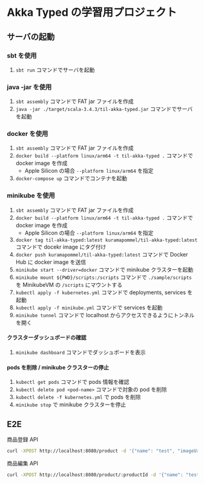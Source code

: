 # Akka Typed の学習用プロジェクト

## サーバの起動

### sbt を使用

1. `sbt run` コマンドでサーバを起動

### java -jar を使用

1. `sbt assembly` コマンドで FAT jar ファイルを作成
2. `java -jar ./target/scala-3.4.3/til-akka-typed.jar` コマンドでサーバを起動

### docker を使用

1. `sbt assembly` コマンドで FAT jar ファイルを作成
2. `docker build --platform linux/arm64 -t til-akka-typed .` コマンドで docker image を作成
   - Apple Silicon の場合 `--platform linux/arm64` を指定
3. `docker-compose up` コマンドでコンテナを起動

### minikube を使用

1. `sbt assembly` コマンドで FAT jar ファイルを作成
2. `docker build --platform linux/arm64 -t til-akka-typed .` コマンドで docker image を作成
   - Apple Silicon の場合 `--platform linux/arm64` を指定
3. `docker tag til-akka-typed:latest kuramapommel/til-akka-typed:latest` コマンドで docekr image にタグ付け
4. `docker push kuramapommel/til-akka-typed:latest` コマンドで Docker Hub に docker image を送信
5. `minikube start --driver=docker` コマンドで minikube クラスターを起動
6. `minikube mount ${PWD}/scripts:/scripts` コマンドで `./sample/scripts` を MinikubeVM の `/scripts` にマウントする
7. `kubectl apply -f kubernetes.yml` コマンドで deployments, services を起動
8. `kubectl apply -f minikube.yml` コマンドで services を起動
9. `minikube tunnel` コマンドで localhost からアクセスできるようにトンネルを開く

#### クラスターダッシュボードの確認

1. `minikube dashboard` コマンドでダッシュボードを表示

#### pods を削除 / minikube クラスターの停止

1. `kubectl get pods` コマンドで pods 情報を確認
2. `kubectl delete pod <pod-name>` コマンドで対象の pod を削除
3. `kubectl delete -f kubernetes.yml` で pods を削除
4. `minikube stop` で minikube クラスターを停止

## E2E

商品登録 API

```sh
curl -XPOST http://localhost:8080/product -d '{"name": "test", "imageUrl": "https://placehold.jp/111111/777777/150x150.png", "price": 100, "description": "test"}' -H "Content-Type:application/json"
```

商品編集 API

```sh
curl -XPOST http://localhost:8080/product/:productId -d '{"name": "test-product", "imageUrl": "https://placehold.jp/777777/111111/150x150.png", "price": 200, "description": "test-description"}' -H "Content-Type:application/json"
```
